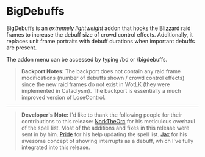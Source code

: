 # BigDebuffs

BigDebuffs is an _extremely lightweight_ addon that hooks the Blizzard raid frames to increase the debuff size of crowd control effects. Additionally, it replaces unit frame portraits with debuff durations when important debuffs are present.

The addon menu can be accessed by typing /bd or /bigdebuffs.

>**Backport Notes:**
> The backport does not contain any raid frame modifications (number of debuffs shown / crowd control effects) since the
> new raid frames do not exist in WotLK (they were implemented in Cataclysm).
> The backport is essentially a much improved version of LoseControl.

---

> **Developer's Note:** I'd like to thank the following people for their contributions to this release:
>  [NorkTheOrc][1] for his meticulous overhaul of the spell list. Most of the additions and fixes in this release were sent in by him.
>  [Pride][2] for his help updating the spell list.
>  [Jax][3] for his awesome concept of showing interrupts as a debuff, which I've fully integrated into this release.

[1]: https://mods.curse.com/members/NorktheOrc/projects
[2]: https://www.twitch.tv/pride_rag
[3]: https://www.twitch.tv/jaxington

